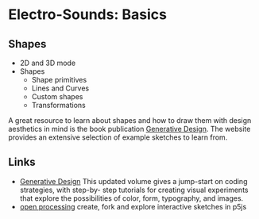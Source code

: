 # Electro-Sounds: Basics

## Shapes

  - 2D and 3D mode
  - Shapes
    - Shape primitives
    - Lines and Curves
    - Custom shapes
    - Transformations

A great resource to learn about shapes and how to draw them with design aesthetics in mind is the book publication [Generative Design](http://www.generative-gestaltung.de/2/). The website provides an extensive selection of example sketches to learn from.


## Links

  - [Generative Design](http://www.generative-gestaltung.de/2/) This updated volume gives a jump-start on coding strategies, with step-by- step tutorials for creating visual experiments that explore the possibilities of color, form, typography, and images.
  - [open processing](https://www.openprocessing.org/) create, fork and explore interactive sketches in p5js
